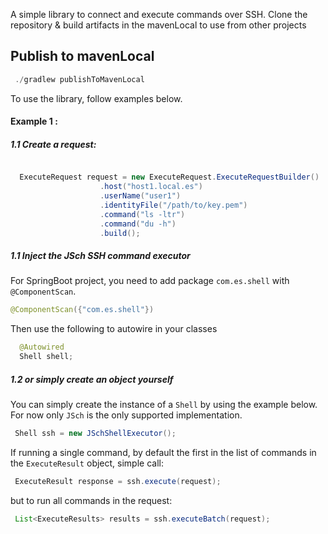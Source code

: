 A simple library to connect and execute commands over SSH. Clone the repository & build artifacts in the mavenLocal to use from other projects

## Publish to mavenLocal
```java
 ./gradlew publishToMavenLocal
```
To use the library, follow examples below.

#### Example 1 :

##### 1.1 Create a request:

````java

  ExecuteRequest request = new ExecuteRequest.ExecuteRequestBuilder()
                    .host("host1.local.es")
                    .userName("user1")
                    .identityFile("/path/to/key.pem")
                    .command("ls -ltr")
                    .command("du -h")
                    .build();

````

##### 1.1 Inject the JSch SSH command executor
For SpringBoot project, you need to add package `com.es.shell` with `@ComponentScan`. 
```java
@ComponentScan({"com.es.shell"})
```
Then use the following to autowire in your classes
```java
  @Autowired
  Shell shell;
```

##### 1.2 or simply create an object yourself
You can simply create the instance of a `Shell` by using the example below. For now only `JSch` is the only supported implementation.

```java
 Shell ssh = new JSchShellExecutor();
```

If running a single command, by default the first in the list of commands in the `ExecuteResult` object, simple call:

```java
 ExecuteResult response = ssh.execute(request);
```

but to run all commands in the request:

```java
 List<ExecuteResults> results = ssh.executeBatch(request);
```